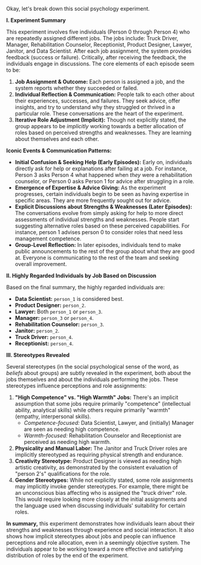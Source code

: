 Okay, let's break down this social psychology experiment.

**I. Experiment Summary**

This experiment involves five individuals (Person 0 through Person 4) who are repeatedly assigned different jobs. The jobs include: Truck Driver, Manager, Rehabilitation Counselor, Receptionist, Product Designer, Lawyer, Janitor, and Data Scientist. After each job assignment, the system provides feedback (success or failure). Critically, after receiving the feedback, the individuals engage in discussions.  The core elements of each episode seem to be:

1.  **Job Assignment & Outcome:** Each person is assigned a job, and the system reports whether they succeeded or failed.
2.  **Individual Reflection & Communication:** People talk to each other about their experiences, successes, and failures. They seek advice, offer insights, and try to understand why they struggled or thrived in a particular role. These conversations are the heart of the experiment.
3.  **Iterative Role Adjustment (Implicit):** Though not explicitly stated, the group appears to be *implicitly* working towards a better allocation of roles based on perceived strengths and weaknesses. They are learning about themselves and each other.

**Iconic Events & Communication Patterns:**

*   **Initial Confusion & Seeking Help (Early Episodes):** Early on, individuals directly ask for help or explanations after failing at a job.  For instance, Person 3 asks Person 4 what happened when *they* were a rehabilitation counselor, or Person 0 asks Person 1 for advice after struggling in a role.
*   **Emergence of Expertise & Advice Giving:** As the experiment progresses, certain individuals begin to be seen as having expertise in specific areas. They are more frequently sought out for advice.
*   **Explicit Discussions about Strengths & Weaknesses (Later Episodes):** The conversations evolve from simply asking for help to more direct assessments of individual strengths and weaknesses.  People start suggesting alternative roles based on these perceived capabilities. For instance, person 1 advises person 0 to consider roles that need less management competence.
*   **Group-Level Reflection:** In later episodes, individuals tend to make public announcements to the rest of the group about what they are good at. Everyone is communicating to the rest of the team and seeking overall improvement.

**II. Highly Regarded Individuals by Job Based on Discussion**

Based on the final summary, the highly regarded individuals are:

*   **Data Scientist:** `person_1` is considered best.
*   **Product Designer:**  `person_2`.
*   **Lawyer:** Both `person_1` or `person_3`.
*   **Manager:** `person_3` or `person_4`.
*   **Rehabilitation Counselor:** `person_3`.
*   **Janitor:** `person_2`.
*   **Truck Driver:** `person_4`.
*   **Receptionist:** `person_4`.

**III. Stereotypes Revealed**

Several stereotypes (in the social psychological sense of the word, as *beliefs* about groups) are subtly revealed in the experiment, both about the jobs themselves and about the individuals performing the jobs.  These stereotypes influence perceptions and role assignments:

1.  **"High Competence" vs. "High Warmth" Jobs:** There's an implicit assumption that some jobs require primarily "competence" (intellectual ability, analytical skills) while others require primarily "warmth" (empathy, interpersonal skills).
    *   *Competence-focused:* Data Scientist, Lawyer, and (initially) Manager are seen as needing high competence.
    *   *Warmth-focused:* Rehabilitation Counselor and Receptionist are perceived as needing high warmth.
2.  **Physicality and Manual Labor:** The Janitor and Truck Driver roles are implicitly stereotyped as requiring physical strength and endurance.
3.  **Creativity Stereotype:** Product Designer is viewed as needing high artistic creativity, as demonstrated by the consistent evaluation of "person 2's" qualifications for the role.
4. **Gender Stereotypes:** While not explicitly stated, some role assignments may implicitly invoke gender stereotypes. For example, there might be an unconscious bias affecting who is assigned the "truck driver" role. This would require looking more closely at the initial assignments and the language used when discussing individuals' suitability for certain roles.

**In summary,** this experiment demonstrates how individuals learn about their strengths and weaknesses through experience and social interaction. It also shows how implicit stereotypes about jobs and people can influence perceptions and role allocation, even in a seemingly objective system. The individuals appear to be working toward a more effective and satisfying distribution of roles by the end of the experiment.

